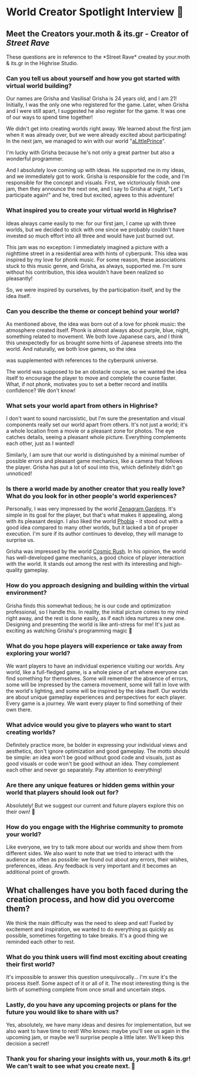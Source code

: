 # World Creator Spotlight Interview 🌟

## Meet the Creators your.moth & its.gr - Creator of *Street Rave*

<Note type="info">
These questions are in reference to the *Street Rave* created by your.moth & its.gr in the Highrise Studio.
</Note>

### Can you tell us about yourself and how you got started with virtual world building?

Our names are Grisha and Vasilisa! Grisha is 24 years old, and I am 21! Initially, I was the only one who registered for the game. Later, when Grisha and I were still apart, I suggested he also register for the game. It was one of our ways to spend time together!

We didn't get into creating worlds right away. We learned about the first jam when it was already over, but we were already excited about participating! In the next jam, we managed to win with our world "[aLittlePrince](https://highrise.game/world/664adbb78be80584c65d6ca0)".

I'm lucky with Grisha because he's not only a great partner but also a wonderful programmer.

And I absolutely love coming up with ideas. He supported me in my ideas, and we immediately got to work. Grisha is responsible for the code, and I'm responsible for the concept and visuals. First, we victoriously finish one jam, then they announce the next one, and I say to Grisha at night, "Let's participate again!" and he, tired but excited, agrees to this adventure!

### What inspired you to create your virtual world in Highrise?

Ideas always came easily to me: for our first jam, I came up with three worlds, but we decided to stick with one since we probably couldn't have invested so much effort into all three and would have just burned out.

This jam was no exception: I immediately imagined a picture with a nighttime street in a residential area with hints of cyberpunk. This idea was inspired by my love for phonk music. For some reason, these associations stuck to this music genre, and Grisha, as always, supported me. I'm sure without his contribution, this idea wouldn't have been realized so pleasantly!

So, we were inspired by ourselves, by the participation itself, and by the idea itself.

### Can you describe the theme or concept behind your world?

As mentioned above, the idea was born out of a love for phonk music: the atmosphere created itself. Phonk is almost always about purple, blue, night, something related to movement. We both love Japanese cars, and I think this unexpectedly for us brought some hints of Japanese streets into the world. And naturally, we both love games, so the idea

was supplemented with references to the cyberpunk universe.

The world was supposed to be an obstacle course, so we wanted the idea itself to encourage the player to move and complete the course faster. What, if not phonk, motivates you to set a better record and instills confidence? We don't know!

### What sets your world apart from others in Highrise?

I don't want to sound narcissistic, but I'm sure the presentation and visual components really set our world apart from others. It's not just a world; it's a whole location from a movie or a pleasant zone for photos. The eye catches details, seeing a pleasant whole picture. Everything complements each other, just as I wanted!

Similarly, I am sure that our world is distinguished by a minimal number of possible errors and pleasant game mechanics, like a camera that follows the player. Grisha has put a lot of soul into this, which definitely didn't go unnoticed!

### Is there a world made by another creator that you really love? What do you look for in other people's world experiences?

Personally, I was very impressed by the world [Zenagram Gardens](https://highrise.game/world/662c28b502311559e8c258ba). It's simple in its goal for the player, but that's what makes it appealing, along with its pleasant design. I also liked the world [Phobia](https://production-ap.highrisegame.com/worlds/666de726b0995c7e10e732aa) - it stood out with a good idea compared to many other worlds, but it lacked a bit of proper execution. I'm sure if its author continues to develop, they will manage to surprise us.

Grisha was impressed by the world [Cosmic Rush](https://highrise.game/world/662a49b39c08b75c5c248585). In his opinion, the world has well-developed game mechanics, a good choice of player interaction with the world. It stands out among the rest with its interesting and high-quality gameplay.

### How do you approach designing and building within the virtual environment?

Grisha finds this somewhat tedious; he is our code and optimization professional, so I handle this. In reality, the initial picture comes to my mind right away, and the rest is done easily, as if each idea nurtures a new one. Designing and presenting the world is like anti-stress for me! It's just as exciting as watching Grisha's programming magic 🤪

### What do you hope players will experience or take away from exploring your world?

We want players to have an individual experience visiting our worlds. Any world, like a full-fledged game, is a whole piece of art where everyone can find something for themselves. Some will remember the absence of errors, some will be impressed by the camera movement, some will fall in love with the world's lighting, and some will be inspired by the idea itself. Our worlds are about unique gameplay experiences and perspectives for each player. Every game is a journey. We want every player to find something of their own there.

### What advice would you give to players who want to start creating worlds?

Definitely practice more, be bolder in expressing your individual views and aesthetics, don't ignore optimization and good gameplay. The motto should be simple: an idea won't be good without good code and visuals, just as good visuals or code won't be good without an idea. They complement each other and never go separately. Pay attention to everything!

### Are there any unique features or hidden gems within your world that players should look out for?

Absolutely! But we suggest our current and future players explore this on their own! 🤪

### How do you engage with the Highrise community to promote your world?

Like everyone, we try to talk more about our worlds and show them from different sides. We also want to note that we tried to interact with the audience as often as possible: we found out about any errors, their wishes, preferences, ideas. Any feedback is very important and it becomes an additional point of growth.

## What challenges have you both faced during the creation process, and how did you overcome them?

We think the main difficulty was the need to sleep and eat! Fueled by excitement and inspiration, we wanted to do everything as quickly as possible, sometimes forgetting to take breaks. It's a good thing we reminded each other to rest.

### What do you think users will find most exciting about creating their first world?

It's impossible to answer this question unequivocally... I'm sure it's the process itself. Some aspect of it or all of it. The most interesting thing is the birth of something complete from once small and uncertain steps.

### Lastly, do you have any upcoming projects or plans for the future you would like to share with us?

Yes, absolutely, we have many ideas and desires for implementation, but we also want to have time to rest! Who knows: maybe you'll see us again in the upcoming jam, or maybe we'll surprise people a little later. We'll keep this decision a secret!


### Thank you for sharing your insights with us, your.moth & its.gr! We can't wait to see what you create next. 🌟